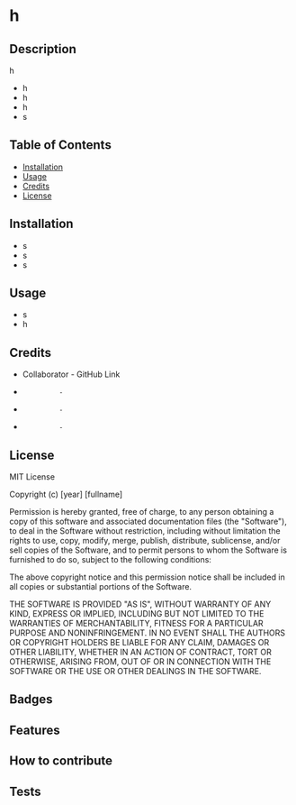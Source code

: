 
  # h
  
  ## Description 
  h
  
  - h
  - h
  - h
  - s

  ## Table of Contents 
  - [Installation](#installation)
  - [Usage](#usage)
  - [Credits](#credits)
  - [License](#license)

  ## Installation 
  - s
  - s
  - s 

  ## Usage 
  
  - s
  - h

  ## Credits 

  - Collaborator - GitHub Link 
  -              - 
  -              -
  -              - 

  ## License

  MIT License

  Copyright (c) [year] [fullname]

  Permission is hereby granted, free of charge, to any person obtaining a copy
  of this software and associated documentation files (the "Software"), to deal
  in the Software without restriction, including without limitation the rights
  to use, copy, modify, merge, publish, distribute, sublicense, and/or sell
  copies of the Software, and to permit persons to whom the Software is
  furnished to do so, subject to the following conditions:

  The above copyright notice and this permission notice shall be included in all
  copies or substantial portions of the Software.

  THE SOFTWARE IS PROVIDED "AS IS", WITHOUT WARRANTY OF ANY KIND, EXPRESS OR
  IMPLIED, INCLUDING BUT NOT LIMITED TO THE WARRANTIES OF MERCHANTABILITY,
  FITNESS FOR A PARTICULAR PURPOSE AND NONINFRINGEMENT. IN NO EVENT SHALL THE
  AUTHORS OR COPYRIGHT HOLDERS BE LIABLE FOR ANY CLAIM, DAMAGES OR OTHER
  LIABILITY, WHETHER IN AN ACTION OF CONTRACT, TORT OR OTHERWISE, ARISING FROM,
  OUT OF OR IN CONNECTION WITH THE SOFTWARE OR THE USE OR OTHER DEALINGS IN THE
  SOFTWARE.


  ## Badges 

  ## Features 


  ## How to contribute 
  

  ## Tests 




  